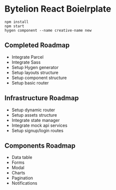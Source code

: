 # Bytelion React Boielrplate

```
npm install
npm start
hygen component --name creative-name new
```

## Completed Roadmap
* Integrate Parcel
* Integrate Sass
* Setup Hygen generator
* Setup layouts structure
* Setup component structure
* Setup basic router

## Infrastructure Roadmap
* Setup dynamic router
* Setup assets structure
* Integrate state manager
* Integrate mock api services
* Setup signup/login routes

## Components Roadmap
* Data table
* Forms
* Modal
* Charts
* Pagination
* Notifications